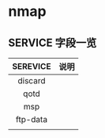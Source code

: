 # nmap

## SERVICE 字段一览

| SEREVICE | 说明 |
| :------: | :--: |
| discard  |      |
|   qotd   |      |
|   msp    |      |
| ftp-data |      |
|          |      |


